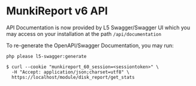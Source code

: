 # MunkiReport v6 API #

API Documentation is now provided by L5 Swagger/Swagger UI which you may access on your installation at the path `/api/documentation`

To re-generate the OpenAPI/Swagger Documentation, you may run:

```shell 
php please l5-swagger:generate
```




```shell 
$ curl --cookie "munkireport_60_session=<sessiontoken>" \
  -H "Accept: application/json;charset=utf8" \
  https://localhost/module/disk_report/get_stats

```
